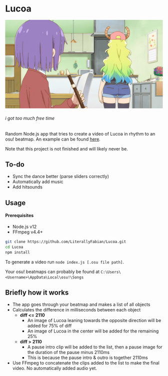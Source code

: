 # Lucoa
![Banner](clips/pause.jpg)
###### *i got too much free time*
Random Node.js app that tries to create a video of Lucoa in rhythm to an osu! beatmap. An example can be found [here](https://youtu.be/BEmKtL-62DE).

Note that this project is not finished and will likely never be.

## To-do
- Sync the dance better (parse sliders correctly)
- Automatically add music
- Add hitsounds


## Usage

#### Prerequisites

- Node.js v12
- FFmpeg v4.4+
```bash
git clone https://github.com/LiterallyFabian/Lucoa.git
cd Lucoa
npm install
```
To generate a video run `node index.js [.osu file path]`.

Your osu! beatmaps can probably be found at `C:\Users\<Username>\AppData\Local\osu!\Songs`

## Briefly how it works
- The app goes through your beatmap and makes a list of all objects
- Calculates the difference in milliseconds between each object
  - **diff <= 2110**
    - An image of Lucoa leaning towards the opposite direction will be added for 75% of diff
    - An image of Lucoa in the center will be added for the remaining 25%
  - **diff > 2110**
     - A pause intro clip will be added to the list, then a pause image for the duration of the pause minus 2110ms
     - This is because the pause intro & outro is together 2110ms
- Use FFmpeg to concatenate the clips added to the list to make the final video. No automatically added audio yet.
